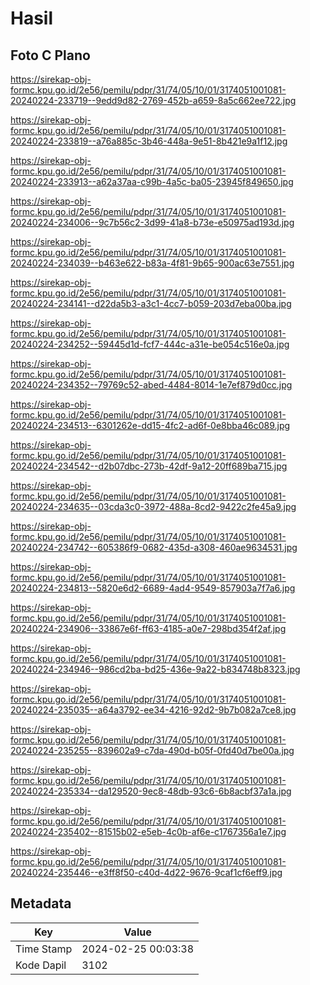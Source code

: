 # Hasil

## Foto C Plano

https://sirekap-obj-formc.kpu.go.id/2e56/pemilu/pdpr/31/74/05/10/01/3174051001081-20240224-233719--9edd9d82-2769-452b-a659-8a5c662ee722.jpg

https://sirekap-obj-formc.kpu.go.id/2e56/pemilu/pdpr/31/74/05/10/01/3174051001081-20240224-233819--a76a885c-3b46-448a-9e51-8b421e9a1f12.jpg

https://sirekap-obj-formc.kpu.go.id/2e56/pemilu/pdpr/31/74/05/10/01/3174051001081-20240224-233913--a62a37aa-c99b-4a5c-ba05-23945f849650.jpg

https://sirekap-obj-formc.kpu.go.id/2e56/pemilu/pdpr/31/74/05/10/01/3174051001081-20240224-234006--9c7b56c2-3d99-41a8-b73e-e50975ad193d.jpg

https://sirekap-obj-formc.kpu.go.id/2e56/pemilu/pdpr/31/74/05/10/01/3174051001081-20240224-234039--b463e622-b83a-4f81-9b65-900ac63e7551.jpg

https://sirekap-obj-formc.kpu.go.id/2e56/pemilu/pdpr/31/74/05/10/01/3174051001081-20240224-234141--d22da5b3-a3c1-4cc7-b059-203d7eba00ba.jpg

https://sirekap-obj-formc.kpu.go.id/2e56/pemilu/pdpr/31/74/05/10/01/3174051001081-20240224-234252--59445d1d-fcf7-444c-a31e-be054c516e0a.jpg

https://sirekap-obj-formc.kpu.go.id/2e56/pemilu/pdpr/31/74/05/10/01/3174051001081-20240224-234352--79769c52-abed-4484-8014-1e7ef879d0cc.jpg

https://sirekap-obj-formc.kpu.go.id/2e56/pemilu/pdpr/31/74/05/10/01/3174051001081-20240224-234513--6301262e-dd15-4fc2-ad6f-0e8bba46c089.jpg

https://sirekap-obj-formc.kpu.go.id/2e56/pemilu/pdpr/31/74/05/10/01/3174051001081-20240224-234542--d2b07dbc-273b-42df-9a12-20ff689ba715.jpg

https://sirekap-obj-formc.kpu.go.id/2e56/pemilu/pdpr/31/74/05/10/01/3174051001081-20240224-234635--03cda3c0-3972-488a-8cd2-9422c2fe45a9.jpg

https://sirekap-obj-formc.kpu.go.id/2e56/pemilu/pdpr/31/74/05/10/01/3174051001081-20240224-234742--605386f9-0682-435d-a308-460ae9634531.jpg

https://sirekap-obj-formc.kpu.go.id/2e56/pemilu/pdpr/31/74/05/10/01/3174051001081-20240224-234813--5820e6d2-6689-4ad4-9549-857903a7f7a6.jpg

https://sirekap-obj-formc.kpu.go.id/2e56/pemilu/pdpr/31/74/05/10/01/3174051001081-20240224-234906--33867e6f-ff63-4185-a0e7-298bd354f2af.jpg

https://sirekap-obj-formc.kpu.go.id/2e56/pemilu/pdpr/31/74/05/10/01/3174051001081-20240224-234946--986cd2ba-bd25-436e-9a22-b834748b8323.jpg

https://sirekap-obj-formc.kpu.go.id/2e56/pemilu/pdpr/31/74/05/10/01/3174051001081-20240224-235035--a64a3792-ee34-4216-92d2-9b7b082a7ce8.jpg

https://sirekap-obj-formc.kpu.go.id/2e56/pemilu/pdpr/31/74/05/10/01/3174051001081-20240224-235255--839602a9-c7da-490d-b05f-0fd40d7be00a.jpg

https://sirekap-obj-formc.kpu.go.id/2e56/pemilu/pdpr/31/74/05/10/01/3174051001081-20240224-235334--da129520-9ec8-48db-93c6-6b8acbf37a1a.jpg

https://sirekap-obj-formc.kpu.go.id/2e56/pemilu/pdpr/31/74/05/10/01/3174051001081-20240224-235402--81515b02-e5eb-4c0b-af6e-c1767356a1e7.jpg

https://sirekap-obj-formc.kpu.go.id/2e56/pemilu/pdpr/31/74/05/10/01/3174051001081-20240224-235446--e3ff8f50-c40d-4d22-9676-9caf1cf6eff9.jpg


## Metadata

| Key        | Value               |
| ---------- | ------------------- |
| Time Stamp | 2024-02-25 00:03:38 |
| Kode Dapil | 3102                |



